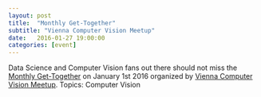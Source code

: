 ```yaml
---
layout: post
title:  "Monthly Get-Together"
subtitle: "Vienna Computer Vision Meetup"
date:   2016-01-27 19:00:00
categories: [event]
---
```


Data Science and Computer Vision fans out there should not miss the [Monthly Get-Together][meetup-event] on January 1st 2016 organized by [Vienna Computer Vision Meetup][meetup]. Topics: Computer Vision

[meetup]: http://www.meetup.com/de-DE/Vienna-Computer-Vision-Meetup/
[meetup-event]: http://www.meetup.com/de-DE/Vienna-Computer-Vision-Meetup/events/228002816/
